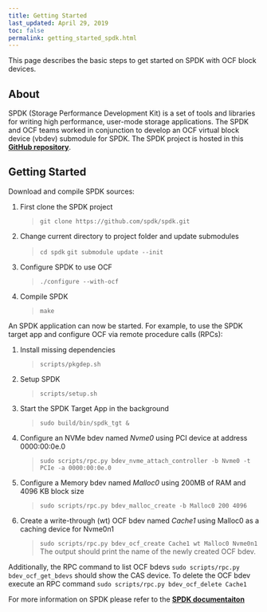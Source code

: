 ```yaml
---
title: Getting Started
last_updated: April 29, 2019
toc: false
permalink: getting_started_spdk.html
---
```


This page describes the basic steps to get started on SPDK with OCF block devices.

## About
SPDK (Storage Performance Development Kit) is a set of tools and libraries for writing high performance, user-mode storage applications.
The SPDK and OCF teams worked in conjunction to develop an OCF virtual block device (vbdev) submodule for SPDK.
The SPDK project is hosted in this [**GitHub repository**](https://github.com/spdk).

## Getting Started
Download and compile SPDK sources:

1. First clone the SPDK project
   > `git clone https://github.com/spdk/spdk.git`

2. Change current directory to project folder and update submodules
   > `cd spdk`
   > `git submodule update --init`

3. Configure SPDK to use OCF
   > `./configure --with-ocf`

4. Compile SPDK
   > `make`

An SPDK application can now be started. For example, to use the SPDK target app and configure OCF via remote procedure calls (RPCs):

1. Install missing dependencies
   > `scripts/pkgdep.sh`

2. Setup SPDK
   > `scripts/setup.sh`

3. Start the SPDK Target App in the background
   > `sudo build/bin/spdk_tgt &`

4. Configure an NVMe bdev named *Nvme0* using PCI device at address 0000:00:0e.0
   > `sudo scripts/rpc.py bdev_nvme_attach_controller -b Nvme0 -t PCIe -a 0000:00:0e.0`

5. Configure a Memory bdev named *Malloc0* using 200MB of RAM and 4096 KB block size
   > `sudo scripts/rpc.py bdev_malloc_create -b Malloc0 200 4096`

6. Create a write-through (wt) OCF bdev named *Cache1* using Malloc0 as a caching device for Nvme0n1
   > `sudo scripts/rpc.py bdev_ocf_create Cache1 wt Malloc0 Nvme0n1`
   > The output should print the name of the newly created OCF bdev.

Additionally, the RPC command to list OCF bdevs `sudo scripts/rpc.py bdev_ocf_get_bdevs` should show the CAS device.
To delete the OCF bdev execute an RPC command `sudo scripts/rpc.py bdev_ocf_delete Cache1`


For more information on SPDK please refer to the [**SPDK documentaiton**](https://spdk.io/doc/index.html)
